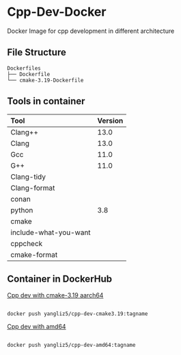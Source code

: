 # Cpp-Dev-Docker

Docker Image for cpp development in different architecture


## File Structure

```
Dockerfiles
├── Dockerfile
└── cmake-3.19-Dockerfile
```

## Tools in container

| Tool                  | Version |
| :---------------------| ------- |
| Clang++               | 13.0    |
| Clang                 | 13.0    |
| Gcc                   | 11.0    |
| G++                   | 11.0    |
| Clang-tidy            |         |
| Clang-format          |         |
| conan                 |         |
| python                | 3.8     |
| cmake                 |         |
| include-what-you-want |         |
| cppcheck              |         |
| cmake-format          |         |

## Container in DockerHub

[Cpp dev with cmake-3.19 aarch64](https://hub.docker.com/repository/docker/yangliz5/cpp-dev-cmake3.19)

```console

docker push yangliz5/cpp-dev-cmake3.19:tagname

```

[Cpp dev with amd64](https://hub.docker.com/repository/docker/yangliz5/cpp-dev-amd64)

```console

docker push yangliz5/cpp-dev-amd64:tagname

```
